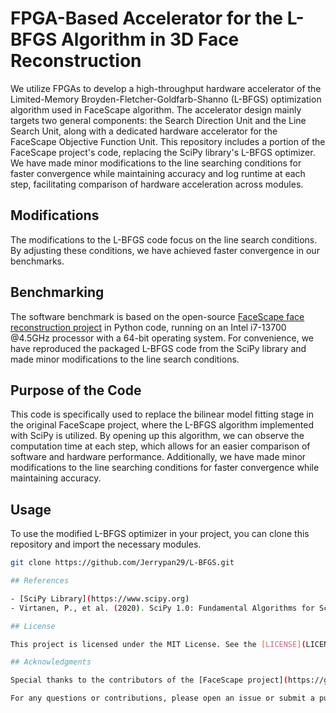 # FPGA-Based Accelerator for the L-BFGS Algorithm in 3D Face Reconstruction

We utilize FPGAs to develop a high-throughput hardware accelerator of the Limited-Memory Broyden-Fletcher-Goldfarb-Shanno (L-BFGS) optimization algorithm used in FaceScape algorithm. The accelerator design mainly targets two general components: the Search Direction Unit and the Line Search Unit, along with a dedicated hardware accelerator for the FaceScape Objective Function Unit. This repository includes a portion of the FaceScape project's code, replacing the SciPy library's L-BFGS optimizer. We have made minor modifications to the line searching conditions for faster convergence while maintaining accuracy and log runtime at each step, facilitating comparison of hardware acceleration across modules.

## Modifications

The modifications to the L-BFGS code focus on the line search conditions. By adjusting these conditions, we have achieved faster convergence in our benchmarks.

## Benchmarking

The software benchmark is based on the open-source [FaceScape face reconstruction project](https://github.com/zhuhao-nju/facescape.git) in Python code, running on an Intel i7-13700 @4.5GHz processor with a 64-bit operating system. For convenience, we have reproduced the packaged L-BFGS code from the SciPy library and made minor modifications to the line search conditions.

## Purpose of the Code

This code is specifically used to replace the bilinear model fitting stage in the original FaceScape project, where the L-BFGS algorithm implemented with SciPy is utilized. By opening up this algorithm, we can observe the computation time at each step, which allows for an easier comparison of software and hardware performance. Additionally, we have made minor modifications to the line searching conditions for faster convergence while maintaining accuracy.

## Usage

To use the modified L-BFGS optimizer in your project, you can clone this repository and import the necessary modules.

```bash
git clone https://github.com/Jerrypan29/L-BFGS.git

## References

- [SciPy Library](https://www.scipy.org)
- Virtanen, P., et al. (2020). SciPy 1.0: Fundamental Algorithms for Scientific Computing in Python. Nature Methods, 17, 261-272. [doi:10.1038/s41592-019-0686-2](https://www.nature.com/articles/s41592-019-0686-2)

## License

This project is licensed under the MIT License. See the [LICENSE](LICENSE) file for details.

## Acknowledgments

Special thanks to the contributors of the [FaceScape project](https://github.com/zhuhao-nju/facescape.git) for their open-source code.

For any questions or contributions, please open an issue or submit a pull request.



